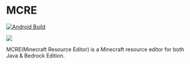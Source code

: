 # MCRE
[![Android Build](https://github.com/zhufucdev/MCRE/actions/workflows/android.yml/badge.svg)](https://github.com/zhufucdev/MCRE/actions/workflows/android.yml)


<img src="https://github.com/zhufucdev/MCRE/raw/master/app/src/main/ic_launcher-web.png" witdh="33%">


MCRE(Minecraft Resource Editor) is a Minecraft resource editor for both Java &amp; Bedrock Edition.
